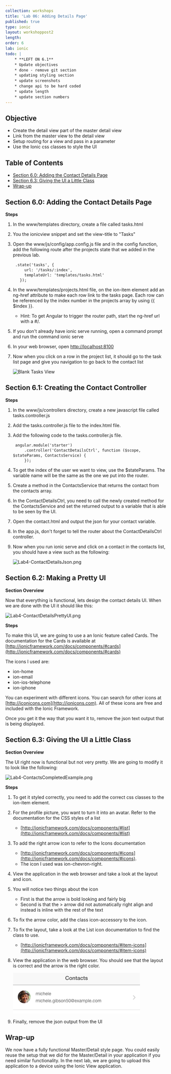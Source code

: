 ```yaml
---
collection: workshops
title: 'Lab 06: Adding Details Page'
published: true
type: ionic
layout: workshoppost2
length:
order: 6
lab: ionic
todo: |
    * **LEFT ON 6.1**
    * Update objectives
    * done - remove git section
    * updating styling section
    * update screenshots
    * change api to be hard coded
    * update length
    * update section numbers
---
```


## Objective

* Create the detail view part of the master detail view
* Link from the master view to the detail view
* Setup routing for a view and pass in a parameter
* Use the Ionic css classes to style the UI

<!-- START doctoc generated TOC please keep comment here to allow auto update -->
<!-- DON'T EDIT THIS SECTION, INSTEAD RE-RUN doctoc TO UPDATE -->
<h2>Table of Contents</h2>

- [Section 6.0: Adding the Contact Details Page](#section-60-adding-the-contact-details-page)
- [Section 6.3: Giving the UI a Little Class](#section-63-giving-the-ui-a-little-class)
- [Wrap-up](#wrap-up)

<!-- END doctoc generated TOC please keep comment here to allow auto update -->

## Section 6.0: Adding the Contact Details Page

**Steps**

1. In the www/templates directory, create a file called tasks.html
1. You the ionicview snippet and set the view-title to "Tasks"
1. Open the www/js/config/app.config.js file and in the config function, add the following route after the projects state that we added in the previous lab.

        .state('tasks', {
            url: '/tasks/:index',
            templateUrl: 'templates/tasks.html'
          });

1. In the www/templates/projects.html file, on the ion-item element add an ng-href attribute to make each row link to the tasks page.  Each row can be referenced by the index number in the projects array by using {{ $index }}.
    * Hint: To get Angular to trigger the router path, start the ng-href url with a #/.
1. If you don't already have ionic serve running, open a command prompt and run the command ionic serve
1. In your web browser, open [http://localhost:8100](http://localhost:8100)
1. Now when you click on a row in the project list, it should go to the task list page and give you navigation to go back to the contact list

    ![Blank Tasks View](../images/detail-view/detail-view-blank.png)
    
## Section 6.1: Creating the Contact Controller

**Steps**
        
1. In the www/js/controllers directory, create a new javascript file called tasks.controller.js
1. Add the tasks.controller.js file to the index.html file.
1. Add the following code to the tasks.controller.js file.

        angular.module('starter')
            .controller('ContactDetailsCtrl', function ($scope, $stateParams, ContactsService) {
            });

1. To get the index of the user we want to view, use the $stateParams.  The variable name will be the same as the one we put into the router.  
1. Create a method in the ContactsService that returns the contact from the contacts array.
1. In the ContactDetailsCtrl, you need to call the newly created method for the ContactsService and set the returned output to a variable that is able to be seen by the UI. 
1. Open the contact.html and output the json for your contact variable.
1. In the app.js, don't forget to tell the router about the ContactDetailsCtrl controller.
1. Now when you run ionic serve and click on a contact in the contacts list, you should have a view such as the following:

    ![Lab4-ContactDetailsJson.png](../images/Lab5/Lab5-ContactDetailsJson.png)
    
## Section 6.2: Making a Pretty UI

**Section Overview**

Now that everything is functional, lets design the contact details UI.  When we are done with the UI it should like this: 

![Lab4-ContactDetailsPrettyUI.png](../images/Lab5/Lab5-ContactDetailsPrettyUI.png)

**Steps**

To make this UI, we are going to use a an Ionic feature called Cards.  The documentation for the Cards is available at [http://ionicframework.com/docs/components/#cards](http://ionicframework.com/docs/components/#cards)

The icons I used are:

* ion-home
* ion-email
* ion-ios-telephone
* ion-iphone

You can experiment with different icons.  You can search for other icons at [http://iconicons.com](http://ionicons.com).  All of these icons are free and included with the Ionic Framework.

Once you get it the way that you want it to, remove the json text output that is being displayed.

## Section 6.3: Giving the UI a Little Class

**Section Overview**

The UI right now is functional but not very pretty.  We are going to modify it to look like the following:

![Lab4-ContactsCompletedExample.png](../images/Lab4/Lab4-ContactsCompletedExample.png)

**Steps**

1. To get it styled correctly, you need to add the correct css classes to the ion-item element.
1. For the profile picture, you want to turn it into an avatar. Refer to the documentation for the CSS styles of a list
    * [http://ionicframework.com/docs/components/#list](http://ionicframework.com/docs/components/#list)
1. To add the right arrow icon to refer to the Icons documentation
    * [http://ionicframework.com/docs/components/#icons](http://ionicframework.com/docs/components/#icons).
    * The icon I used was ion-chevron-right.
1. View the application in the web browser and take a look at the layout and icon.
1.  You will notice two things about the icon
    * First is that the arrow is bold looking and fairly big
    * Second is that the &gt; arrow did not automatically right align and instead is inline with the rest of the text
1. To fix the arrow color, add the class icon-accessory to the icon.
1. To fix the layout, take a look at the List icon documentation to find the class to use.
    * [http://ionicframework.com/docs/components/#item-icons](http://ionicframework.com/docs/components/#item-icons)
1. View the application in the web browser.  You should see that the layout is correct and the arrow is the right color.

    ![Lab4-ContactsCompletedExample.png](images/Lab4/Lab4-ContactsCompletedExample.png)

1.  Finally, remove the json output from the UI


## Wrap-up

We now have a fully functional Master/Detail style page.  You could easily reuse the setup that we did for the Master/Detail in your application if you need similar functionality.  In the next lab, we are going to upload this application to a device using the Ionic View application.  
